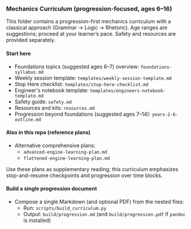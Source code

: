 ### Mechanics Curriculum (progression-focused, ages 6–16)

This folder contains a progression-first mechanics curriculum with a classical approach (Grammar → Logic → Rhetoric). Age ranges are suggestions; proceed at your learner’s pace. Safety and resources are provided separately.

#### Start here
- Foundations topics (suggested ages 6–7) overview: `foundations-syllabus.md`
- Weekly session template: `templates/weekly-session-template.md`
- Stop Here checklist: `templates/stop-here-checklist.md`
- Engineer's notebook template: `templates/engineers-notebook-template.md`
- Safety guide: `safety.md`
- Resources and kits: `resources.md`
- Progression beyond foundations (suggested ages 7–14): `years-2-6-outline.md`

#### Also in this repo (reference plans)
- Alternative comprehensive plans:
  - `advanced-engine-learning-plan.md`
  - `flattened-engine-learning-plan.md`

Use these plans as supplementary reading; this curriculum emphasizes stop-and-resume checkpoints and progression over time blocks.

#### Build a single progression document
- Compose a single Markdown (and optional PDF) from the nested files:
  - Run: `scripts/build_curriculum.py`
  - Output: `build/progression.md` (and `build/progression.pdf` if `pandoc` is installed)

